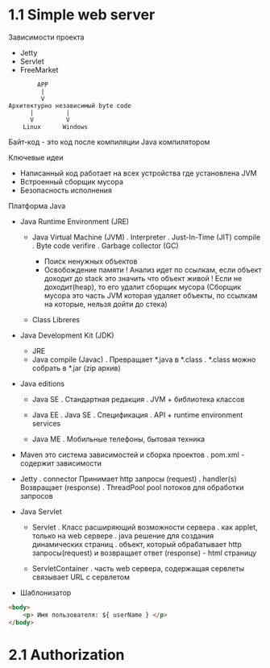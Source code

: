 # 1.1 Simple web server
Зависимости проекта
- Jetty
- Servlet
- FreeMarket
```
		APP
	 	 |
		 V
Архитектурно независимый byte code
  	  |			|
  	  V			V
	Linux	   Windows
```

Байт-код - это код после компиляции Java компилятором

Ключевые идеи
- Написанный код работает на всех устройства где установлена JVM
- Встроенный сборщик мусора
- Безопасность исполнения

Платформа Java
- Java Runtime Environment (JRE)
	- Java Virtual Machine (JVM)
	. Interpreter
	. Just-In-Time (JIT) compile
	. Byte code verifire
	. Garbage collector (GC)
		* Поиск ненужных объектов
		* Освобождение памяти
		! Анализ идет по ссылкам, если объект доходит до stack это значить что объект живой
		! Если не доходит(heap), то его удалит сборщик мусора
		(Сборщик мусора это часть JVM которая удаляет объекты, по ссылкам на которые, нельзя дойти до стека) 

	- Class Libreres

- Java Development Kit (JDK)
	- JRE
	- Java compile (Javac)
	. Превращает *.java в *.class
	. *.class можно собрать в *.jar (zip архив)

- Java editions
	- Java SE
	. Стандартная редакция
	. JVM + библиотека классов

	- Java EE
	. Java SE
	. Спецификация
	. API + runtime environment services

	- Java ME
	. Мобильные телефоны, бытовая техника

- Maven это система зависимостей и сборка проектов
	. pom.xml - содержит зависимости

- Jetty
	. connector	Принимает http запросы (request)
	. handler(s)	Возвращает (response)
	. ThreadPool 	pool потоков для обработки запросов

- Java Servlet
	- Servlet
	. Класс расширяющий возможности сервера 
	. как applet, только на web сервере 
	. java решение для создания динамических страниц
	. объект, который обрабатывает http запросы(request) и возвращает ответ (response) - html страницу
	
	- ServletContainer
	. часть web сервера, содержащая сервлеты связывает URL с сервлетом

- Шаблонизатор <freemarket>
```html
<body>
	<p> Имя пользователя: ${ userName } </p>
</body>
```

# 2.1 Authorization

